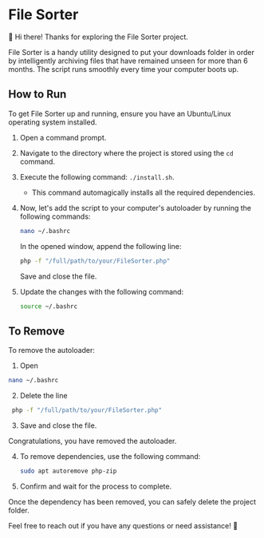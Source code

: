 # File Sorter

👋 Hi there! Thanks for exploring the File Sorter project.

File Sorter is a handy utility designed to put your downloads folder in order by intelligently archiving files that have remained unseen for more than 6 months. The script runs smoothly every time your computer boots up.

## How to Run

To get File Sorter up and running, ensure you have an Ubuntu/Linux operating system installed.

1. Open a command prompt.
2. Navigate to the directory where the project is stored using the `cd` command.
3. Execute the following command: `./install.sh`.
   - This command automagically installs all the required dependencies.

4. Now, let's add the script to your computer's autoloader by running the following commands:
   ```bash
   nano ~/.bashrc
   ```
   In the opened window, append the following line:
   ```bash
   php -f "/full/path/to/your/FileSorter.php"
   ```
   Save and close the file.

5. Update the changes with the following command:
   ```bash
   source ~/.bashrc
   ```

## To Remove

To remove the autoloader:

1. Open 
```bash 
nano ~/.bashrc
```
2. Delete the line
```bash
 php -f "/full/path/to/your/FileSorter.php"
```
3. Save and close the file.
   
Congratulations, you have removed the autoloader.

4. To remove dependencies, use the following command:
   ```bash
   sudo apt autoremove php-zip
   ```
5. Confirm and wait for the process to complete.

Once the dependency has been removed, you can safely delete the project folder.

Feel free to reach out if you have any questions or need assistance! 🚀
